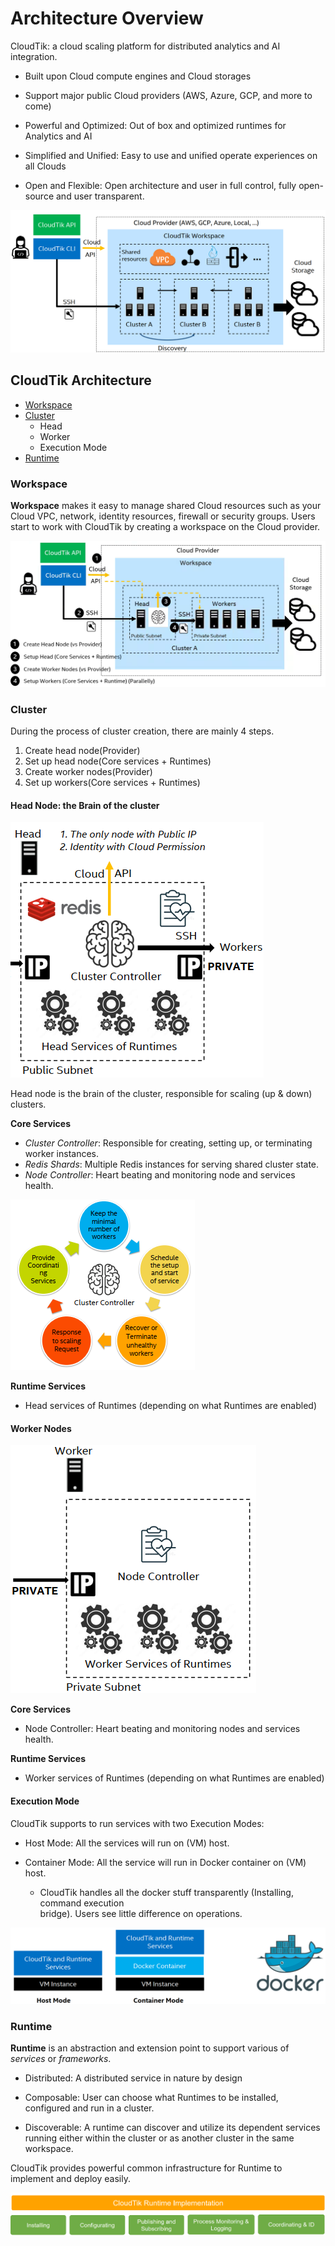 # Architecture Overview

CloudTik: a cloud scaling platform for distributed analytics and AI integration.

- Built upon Cloud compute engines and Cloud storages 

- Support major public Cloud providers (AWS, Azure, GCP, and more to come) 

- Powerful and Optimized: Out of box and optimized runtimes for Analytics and AI 

- Simplified and Unified: Easy to use and unified operate experiences on all Clouds 

- Open and Flexible: Open architecture and user in full control, fully open-source and user transparent. 

![](../../image/high-level-architecture.png)

## CloudTik Architecture

- [Workspace](#workspace)
- [Cluster](#cluster)
   - Head 
   - Worker
   - Execution Mode
- [Runtime](#runtime)

### Workspace

**Workspace** makes it easy to manage shared Cloud resources such as your Cloud VPC, network, identity resources,
firewall or security groups. Users start to work with CloudTik by creating a workspace on the Cloud provider.

![](../../image/cluster-architecture.png)

### Cluster

During the process of cluster creation, there are mainly 4 steps.

1. Create head node(Provider)
2. Set up head node(Core services + Runtimes)
3. Create worker nodes(Provider)
4. Set up workers(Core services + Runtimes)

#### Head Node: the Brain of the cluster

![](../../image/head-node.png)

Head node is the brain of the cluster, responsible for scaling (up & down) clusters.

**Core Services**

- *Cluster Controller*: Responsible for creating, setting up, or terminating worker instances.
- *Redis Shards*: Multiple Redis instances for serving shared cluster state.
- *Node Controller*: Heart beating and monitoring node and services health.

![](../../image/cluster-controller.png)

**Runtime Services**

- Head services of Runtimes (depending on what Runtimes are enabled)


#### Worker Nodes

![](../../image/worker-node.png)

**Core Services**

- Node Controller: Heart beating and monitoring nodes and services health.

**Runtime Services**

- Worker services of Runtimes (depending on what Runtimes are enabled)


#### Execution Mode

CloudTik supports to run services with two Execution Modes: 

- Host Mode: All the services will run on (VM) host. 

- Container Mode: All the service will run in Docker container on (VM) host. 
    - CloudTik handles all the docker stuff transparently (Installing, command execution  
        bridge). Users see little difference on operations. 
    
![](../../image/execution-mode.png)

### Runtime

**Runtime** is an abstraction and extension point to support various of *services* or *frameworks*.  

- Distributed: A distributed service in nature by design 

- Composable: User can choose what Runtimes to be installed, configured and run in a cluster.  

- Discoverable: A runtime can discover and utilize its dependent services running either within the cluster 
  or as another cluster in the same workspace. 

CloudTik provides powerful common infrastructure for Runtime to implement and deploy easily. 

![](../../image/runtime-implementation.png)


